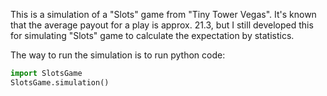 This is a simulation of a "Slots" game from "Tiny Tower Vegas". It's known that the average payout for a play is approx. 21.3, but I still developed this for simulating "Slots" game to calculate the expectation by statistics.

The way to run the simulation is to run python code:

``` python
import SlotsGame
SlotsGame.simulation()
```

